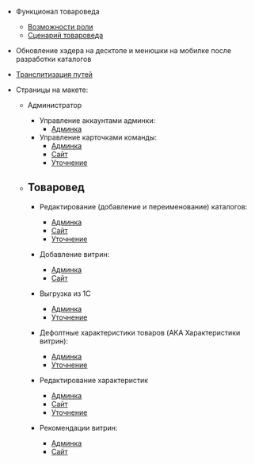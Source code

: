 - Функционал товароведа
	- [Возможности роли](Возможности%20ролей%20пользователей/✨Товаровед.md)
	- [Сценарий товароведа](Админка/Детализация%20функционала/✨2-ая%20версия/Сценарий%20товароведа.md)

- Обновление хэдера на десктопе и менюшки на мобилке после разработки каталогов

- [Транслитизация путей](Админка/Детализация%20функционала/✨2-ая%20версия/Транслитизация%20путей.md)

- Страницы на макете:
	- Администратор
		- Управление аккаунтами админки:
			- [Админка](https://www.figma.com/design/TQrXQTtTwlnhrJIVcBIVbY/%D0%9C%D0%B0%D1%81%D0%BB%D0%BE-%D0%A1%D0%9F%D0%91?node-id=448-5297&t=122ymAh8QXm96ajK-4)
		- Управление карточками команды:
			- [Админка](https://www.figma.com/design/TQrXQTtTwlnhrJIVcBIVbY/%D0%9C%D0%B0%D1%81%D0%BB%D0%BE-%D0%A1%D0%9F%D0%91?node-id=455-6807&t=122ymAh8QXm96ajK-4)
			- [Сайт](https://www.figma.com/design/TQrXQTtTwlnhrJIVcBIVbY/%D0%9C%D0%B0%D1%81%D0%BB%D0%BE-%D0%A1%D0%9F%D0%91?node-id=317-3178&t=122ymAh8QXm96ajK-4)
			- [Уточнение](Админка/Связь%20со%20страницами%20покупателя/✨2-ая%20версия/Команда%20Масло%20СПб.md)

	- Товаровед
		- 
		- Редактирование (добавление и переименование) каталогов:
			- [Админка](https://www.figma.com/design/TQrXQTtTwlnhrJIVcBIVbY/%D0%9C%D0%B0%D1%81%D0%BB%D0%BE-%D0%A1%D0%9F%D0%91?node-id=487-7328&t=122ymAh8QXm96ajK-4)
			- [Сайт](https://www.figma.com/design/TQrXQTtTwlnhrJIVcBIVbY/%D0%9C%D0%B0%D1%81%D0%BB%D0%BE-%D0%A1%D0%9F%D0%91?node-id=372-4931&t=122ymAh8QXm96ajK-4)
			- [Уточнение](Админка/Связь%20со%20страницами%20покупателя/✨2-ая%20версия/Иерархия%20каталогов.md)

		- Добавление витрин:
			- [Админка](https://www.figma.com/design/TQrXQTtTwlnhrJIVcBIVbY/%D0%9C%D0%B0%D1%81%D0%BB%D0%BE-%D0%A1%D0%9F%D0%91?node-id=489-7457&t=122ymAh8QXm96ajK-4)
			- [Сайт](https://www.figma.com/design/TQrXQTtTwlnhrJIVcBIVbY/%D0%9C%D0%B0%D1%81%D0%BB%D0%BE-%D0%A1%D0%9F%D0%91?node-id=584-11723&t=122ymAh8QXm96ajK-4)

		- Выгрузка из 1С
			- [Админка](https://www.figma.com/design/TQrXQTtTwlnhrJIVcBIVbY/%D0%9C%D0%B0%D1%81%D0%BB%D0%BE-%D0%A1%D0%9F%D0%91?node-id=499-7459&t=122ymAh8QXm96ajK-4)
			- [Уточнение](Админка/Детализация%20функционала/✨2-ая%20версия/Выгрузка%20из%201С.md)

		- Дефолтные характеристики товаров (AKA Характеристики витрин):
			- [Админка](https://www.figma.com/design/TQrXQTtTwlnhrJIVcBIVbY/%D0%9C%D0%B0%D1%81%D0%BB%D0%BE-%D0%A1%D0%9F%D0%91?node-id=499-7629&t=122ymAh8QXm96ajK-4)
			- [Уточнение](Админка/Детализация%20функционала/✨2-ая%20версия/Дефолтные%20характеристики%20товаров.md)

		- Редактирование характеристик
			- [Админка](https://www.figma.com/design/TQrXQTtTwlnhrJIVcBIVbY/%D0%9C%D0%B0%D1%81%D0%BB%D0%BE-%D0%A1%D0%9F%D0%91?node-id=499-7195&t=122ymAh8QXm96ajK-4)
			- [Сайт](https://www.figma.com/design/TQrXQTtTwlnhrJIVcBIVbY/%D0%9C%D0%B0%D1%81%D0%BB%D0%BE-%D0%A1%D0%9F%D0%91?node-id=339-3506&t=122ymAh8QXm96ajK-4)
			- [Уточнение](Админка/Детализация%20функционала/✨2-ая%20версия/Обычные%20и%20доп%20характеристики.md)

		- Рекомендации витрин:
			- [Админка](https://www.figma.com/design/TQrXQTtTwlnhrJIVcBIVbY/%D0%9C%D0%B0%D1%81%D0%BB%D0%BE-%D0%A1%D0%9F%D0%91?node-id=489-7620&t=122ymAh8QXm96ajK-4)
			- [Сайт](https://www.figma.com/design/TQrXQTtTwlnhrJIVcBIVbY/%D0%9C%D0%B0%D1%81%D0%BB%D0%BE-%D0%A1%D0%9F%D0%91?node-id=261-4126&t=122ymAh8QXm96ajK-4)